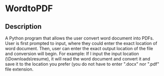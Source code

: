 # WordtoPDF

## Description
<p> A Python program that allows the user convert word document into PDFs.
  User is first prompted to input, where they could enter the exact location of word document.
  Then, user can enter the exact output location of the file and conversion will begin.
  For example: If I input the input location (\Downloads\resume), it will read the word document and convert it and save it to the location you prefer (you do not have to enter ".docx" nor ".pdf" file extension. 
</p>
